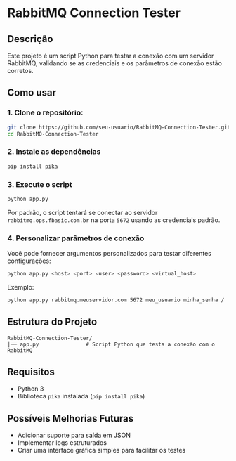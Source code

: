 # RabbitMQ Connection Tester

## Descrição
Este projeto é um script Python para testar a conexão com um servidor RabbitMQ, validando se as credenciais e os parâmetros de conexão estão corretos.

## Como usar

### 1. Clone o repositório:
```bash
git clone https://github.com/seu-usuario/RabbitMQ-Connection-Tester.git
cd RabbitMQ-Connection-Tester
```

### 2. Instale as dependências
```bash
pip install pika
```

### 3. Execute o script
```bash
python app.py
```

Por padrão, o script tentará se conectar ao servidor `rabbitmq.ops.fbasic.com.br` na porta `5672` usando as credenciais padrão.

### 4. Personalizar parâmetros de conexão
Você pode fornecer argumentos personalizados para testar diferentes configurações:
```bash
python app.py <host> <port> <user> <password> <virtual_host>
```

Exemplo:
```bash
python app.py rabbitmq.meuservidor.com 5672 meu_usuario minha_senha /
```

## Estrutura do Projeto
```
RabbitMQ-Connection-Tester/
│── app.py               # Script Python que testa a conexão com o RabbitMQ
```

## Requisitos
- Python 3
- Biblioteca `pika` instalada (`pip install pika`)

## Possíveis Melhorias Futuras
- Adicionar suporte para saída em JSON
- Implementar logs estruturados
- Criar uma interface gráfica simples para facilitar os testes

